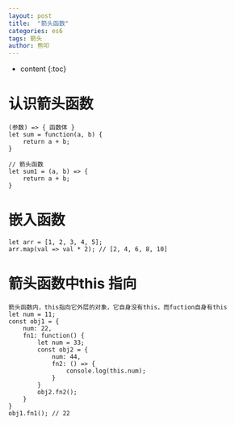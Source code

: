 ```yaml
---
layout: post
title:  "箭头函数"
categories: es6
tags: 箭头
author: 熊叩
---
```


* content
{:toc}


#  认识箭头函数

```
(参数) => { 函数体 }
let sum = function(a, b) {
	return a + b;
}

// 箭头函数
let sum1 = (a, b) => {
	return a + b;
}
```	
# 嵌入函数
```
let arr = [1, 2, 3, 4, 5];
arr.map(val => val * 2); // [2, 4, 6, 8, 10]
```

# 箭头函数中this 指向

```
箭头函数内，this指向它外层的对象，它自身没有this，而fuction自身有this
let num = 11;
const obj1 = {
	num: 22,
	fn1: function() {
		let num = 33;
		const obj2 = {
			num: 44,
			fn2: () => {
				console.log(this.num);
			}
		}
		obj2.fn2();
	}
}
obj1.fn1(); // 22

```